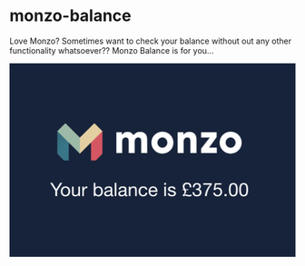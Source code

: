 # monzo-balance

Love Monzo? Sometimes want to check your balance without out any other functionality whatsoever?? Monzo Balance is for you...

![Screenshot](https://raw.githubusercontent.com/stuart-williams/monzo-balance/master/assets/screenshot.png)
